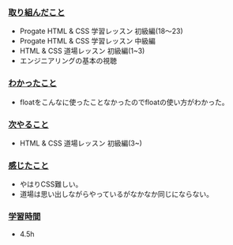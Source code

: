 ### <u>取り組んだこと</u>

- Progate HTML & CSS 学習レッスン 初級編(18〜23)
- Progate HTML & CSS 学習レッスン 中級編
- HTML & CSS 道場レッスン 初級編(1~3)
- エンジニアリングの基本の視聴

### <u>わかったこと</u>
- floatをこんなに使ったことなかったのでfloatの使い方がわかった。

### <u>次やること</u>
- HTML & CSS 道場レッスン 初級編(3~)

### <u>感じたこと</u>
- やはりCSS難しい。
- 道場は思い出しながらやっているがなかなか同じにならない。

### <u>学習時間</u>
- 4.5h
